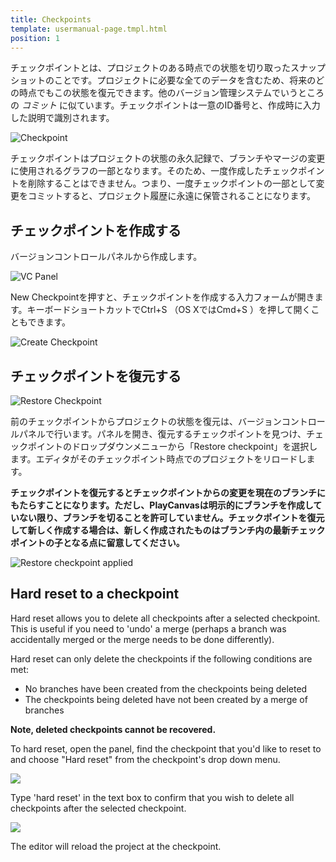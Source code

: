 ```yaml
---
title: Checkpoints
template: usermanual-page.tmpl.html
position: 1
---
```


チェックポイントとは、プロジェクトのある時点での状態を切り取ったスナップショットのことです。プロジェクトに必要な全てのデータを含むため、将来のどの時点でもこの状態を復元できます。他のバージョン管理システムでいうところの *コミット* に似ています。チェックポイントは一意のID番号と、作成時に入力した説明で識別されます。

![Checkpoint][1]

チェックポイントはプロジェクトの状態の永久記録で、ブランチやマージの変更に使用されるグラフの一部となります。そのため、一度作成したチェックポイントを削除することはできません。つまり、一度チェックポイントの一部として変更をコミットすると、プロジェクト履歴に永遠に保管されることになります。

## チェックポイントを作成する

バージョンコントロールパネルから作成します。

![VC Panel][2]

New Checkpointを押すと、チェックポイントを作成する入力フォームが開きます。キーボードショートカットでCtrl+S （OS XではCmd+S ）を押して開くこともできます。

![Create Checkpoint][3]

## チェックポイントを復元する

![Restore Checkpoint][4]

前のチェックポイントからプロジェクトの状態を復元は、バージョンコントロールパネルで行います。パネルを開き、復元するチェックポイントを見つけ、チェックポイントのドロップダウンメニューから「Restore checkpoint」を選択します。エディタがそのチェックポイント時点でのプロジェクトをリロードします。

**チェックポイントを復元するとチェックポイントからの変更を現在のブランチにもたらすことになります。ただし、PlayCanvasは明示的にブランチを作成していない限り、ブランチを切ることを許可していません。チェックポイントを復元して新しく作成する場合は、新しく作成されたものはブランチ内の最新チェックポイントの子となる点に留意してください。**

![Restore checkpoint applied][5]

## Hard reset to a checkpoint

Hard reset allows you to delete all checkpoints after a selected checkpoint. This is useful if you need to 'undo' a merge (perhaps a branch was accidentally merged or the merge needs to be done differently).

Hard reset can only delete the checkpoints if the following conditions are met:

- No branches have been created from the checkpoints being deleted
- The checkpoints being deleted have not been created by a merge of branches

**Note, deleted checkpoints cannot be recovered.**

To hard reset, open the panel, find the checkpoint that you'd like to reset to and choose "Hard reset" from the checkpoint's drop down menu.

![][hard-reset]

Type 'hard reset' in the text box to confirm that you wish to delete all checkpoints after the selected checkpoint.

![][hard-reset-confirm]

The editor will reload the project at the checkpoint.

[1]: /images/user-manual/version-control/checkpoint.jpg
[2]: /images/user-manual/version-control/vc-panel.jpg
[3]: /images/user-manual/version-control/create-checkpoint.jpg
[4]: /images/user-manual/version-control/restore-checkpoint.jpg
[5]: /images/user-manual/version-control/restore-checkpoint-applied.png
[hard-reset-confirm]: /images/user-manual/version-control/hard-reset-confirm.png
[hard-reset]: /images/user-manual/version-control/hard-reset.png

